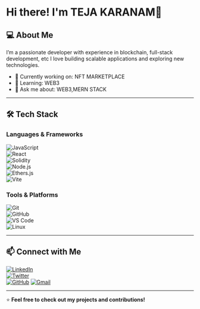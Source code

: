 # Hi there! I'm TEJA KARANAM👋

## 💻 About Me  
I’m a passionate developer with experience in blockchain, full-stack development, etc I love building scalable applications and exploring new technologies.  

- 🔭 Currently working on: NFT MARKETPLACE
- 🌱 Learning: WEB3 
- 💬 Ask me about: WEB3,MERN STACK
  
---

## 🛠 Tech Stack  

### **Languages & Frameworks**  
![JavaScript](https://img.shields.io/badge/JavaScript-F7DF1E?style=flat&logo=javascript&logoColor=black)  
![React](https://img.shields.io/badge/React-61DAFB?style=flat&logo=react&logoColor=black)  
![Solidity](https://img.shields.io/badge/Solidity-363636?style=flat&logo=solidity&logoColor=white)  
![Node.js](https://img.shields.io/badge/Node.js-339933?style=flat&logo=node.js&logoColor=white)  
![Ethers.js](https://img.shields.io/badge/Ethers.js-1E1E1E?style=flat&logo=ethereum&logoColor=white)  
![Vite](https://img.shields.io/badge/Vite-646CFF?style=flat&logo=vite&logoColor=white)  

### **Tools & Platforms**  
![Git](https://img.shields.io/badge/Git-F05032?style=flat&logo=git&logoColor=white)  
![GitHub](https://img.shields.io/badge/GitHub-181717?style=flat&logo=github&logoColor=white)  
![VS Code](https://img.shields.io/badge/VS_Code-007ACC?style=flat&logo=visual-studio-code&logoColor=white)  
![Linux](https://img.shields.io/badge/Linux-FCC624?style=flat&logo=linux&logoColor=black)  

---

## 📫 Connect with Me  
[![LinkedIn](https://img.shields.io/badge/LinkedIn-0077B5?style=flat&logo=linkedin&logoColor=white)](https://www.linkedin.com/in/teja-karanam-60a14a267/)  
[![Twitter](https://img.shields.io/badge/Twitter-1DA1F2?style=flat&logo=twitter&logoColor=white)](https://twitter.com/TejaKaranam5)  
[![GitHub](https://img.shields.io/badge/GitHub-181717?style=flat&logo=github&logoColor=white)](https://github.com/TejaKaranam792) 
[![Gmail](https://img.shields.io/badge/Email-D14836?style=flat&logo=gmail&logoColor=white)](mailto:tejakaranam76252@gmail.com)  


---

⭐ **Feel free to check out my projects and contributions!**
